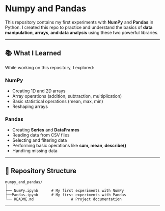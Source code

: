 # Numpy and Pandas

This repository contains my first experiments with **NumPy** and **Pandas** in Python.
I created this repo to practice and understand the basics of **data manipulation, arrays, and data analysis** using these two powerful libraries.

---

## 📚 What I Learned

While working on this repository, I explored:

### **NumPy**

* Creating 1D and 2D arrays
* Array operations (addition, subtraction, multiplication)
* Basic statistical operations (mean, max, min)
* Reshaping arrays

### **Pandas**

* Creating **Series** and **DataFrames**
* Reading data from CSV files
* Selecting and filtering data
* Performing basic operations like **sum, mean, describe()**
* Handling missing data

---

## 📂 Repository Structure

```
numpy_and_pandas/
│
├── NumPy.ipynb      # My first experiments with NumPy
├──Pandas.ipynb      # My first experiments with Pandas
└── README.md                 # Project documentation
```
---

